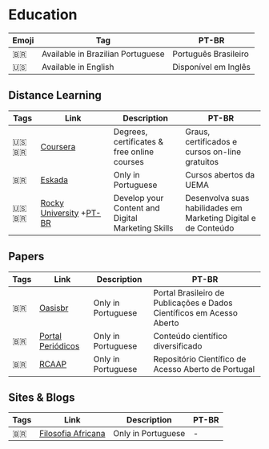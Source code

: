 # Education

| Emoji | Tag                               | PT-BR                |
| ----- | --------------------------------- | -------------------- |
| 🇧🇷  | Available in Brazilian Portuguese | Português Brasileiro |
| 🇺🇸  | Available in English              | Disponível em Inglês |

## Distance Learning

| Tags     | Link                                                                                                      | Description                                       | PT-BR                                                          |
| -------- | --------------------------------------------------------------------------------------------------------- | ------------------------------------------------- | -------------------------------------------------------------- |
| 🇺🇸🇧🇷 | [Coursera](https://www.coursera.org)                                                                      | Degrees, certificates & free online courses       | Graus, certificados e cursos on-line gratuitos                 |
| 🇧🇷     | [Eskada](https://eskadauema.com)                                                                          | Only in Portuguese                                | Cursos abertos da UEMA                                         |
| 🇺🇸🇧🇷 | [Rocky University](https://university.en.rockcontent.com) +[PT-BR](https://university.br.rockcontent.com) | Develop your Content and Digital Marketing Skills | Desenvolva suas habilidades em Marketing Digital e de Conteúdo |

## Papers

| Tags | Link                                                                                           | Description        | PT-BR                                                                 |
| ---- | ---------------------------------------------------------------------------------------------- | ------------------ | --------------------------------------------------------------------- |
| 🇧🇷 | [Oasisbr](https://oasisbr.ibict.br/vufind/)                                                    | Only in Portuguese | Portal Brasileiro de Publicações e Dados Científicos em Acesso Aberto |
| 🇧🇷 | [Portal Periódicos](https://www-periodicos-capes-gov-br.ezl.periodicos.capes.gov.br/index.php) | Only in Portuguese | Conteúdo científico diversificado                                     |
| 🇧🇷 | [RCAAP](https://www.rcaap.pt)                                                                  | Only in Portuguese | Repositório Científico de Acesso Aberto de Portugal                   |

## Sites & Blogs

| Tags | Link                                                        | Description        | PT-BR |
| ---- | ----------------------------------------------------------- | ------------------ | ----- |
| 🇧🇷 | [Filosofia Africana](https://filosofia-africana.weebly.com) | Only in Portuguese | -     |


